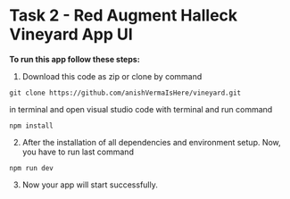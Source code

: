 # Task 2 - Red Augment Halleck Vineyard App UI


**To run this app follow these steps:**

1. Download this code as zip or clone by command 

```
git clone https://github.com/anishVermaIsHere/vineyard.git
```
in terminal and open visual studio code with terminal and run command 

```
npm install
```

2. After the installation of all dependencies and environment setup. Now, you have to run last command 

```
npm run dev
```

3. Now your app will start successfully.




